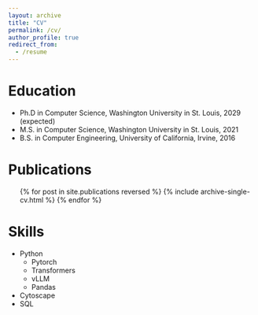 ```yaml
---
layout: archive
title: "CV"
permalink: /cv/
author_profile: true
redirect_from:
  - /resume
---
```


<!-- {% include base_path %}

<div style="margin-bottom: 2em;">
  <a href="{{ base_path }}/files/cv.pdf" class="btn btn--primary">Download CV as PDF</a>
</div> -->

Education
======
* Ph.D in Computer Science, Washington University in St. Louis, 2029 (expected)
* M.S. in Computer Science, Washington University in St. Louis, 2021
* B.S. in Computer Engineering, University of California, Irvine, 2016

<!-- Work experience
======
* Spring 2022: Academic Pages Collaborator
  * GitHub University
  * Duties includes: Updates and improvements to template
  * Supervisor: The Users

* Fall 2015: Research Assistant
  * GitHub University
  * Duties included: Merging pull requests
  * Supervisor: Professor Hub

* Summer 2015: Research Assistant
  * GitHub University
  * Duties included: Tagging issues
  * Supervisor: Professor Git -->
  
Publications
======
  <ul>{% for post in site.publications reversed %}
    {% include archive-single-cv.html %}
  {% endfor %}</ul>
  
<!-- Talks
======
  <ul>{% for post in site.talks reversed %}
    {% include archive-single-talk-cv.html  %}
  {% endfor %}</ul> -->
  
<!-- Teaching
======
  <ul>{% for post in site.teaching reversed %}
    {% include archive-single-cv.html %}
  {% endfor %}</ul> -->
  
Skills
======
* Python
  * Pytorch
  * Transformers
  * vLLM
  * Pandas
* Cytoscape
* SQL
  

<!-- Service and leadership
======
* Currently signed in to 43 different slack teams -->
